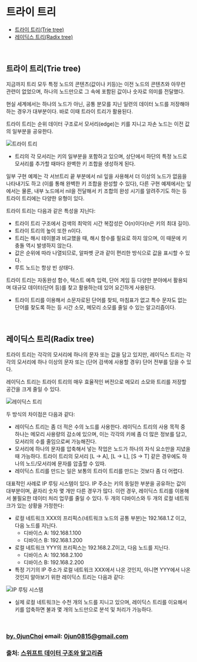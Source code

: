 # 트라이 트리


* [트라이 트리(Trie tree)](#트라이-트리trie-tree)
* [레이딕스 트리(Radix tree)](#레이딕스-트리radix-tree)
    

&nbsp;
## 트라이 트리(Trie tree)
지금까지 트리 모두 특정 노드의 콘텐츠(값이나 키등)는 이전 노드의 콘텐츠와 아무런 관련이 없었으며, 하나의 노드만으로 그 속에 포함된 값이나 숫자로 의미를 전달했다.


현실 세계에서는 하나의 노드가 아닌, 공통 분모를 지닌 일련의 데이터 노드를 저장해야 하는 경우가 대부분이다. 바로 이때 트라이 트리가 활용된다.


트라이 트리는 순위 데이터 구조로서 모서리(edge)는 키를 지니고 자손 노드는 이전 값의 일부분을 공유한다.


![트라이 트리](https://github.com/0jun0815/YJStudy/blob/master/알고리즘/트라이%20트리/images/트라이%20트리.jpg)


* 트리의 각 모서리는 키의 일부분을 포함하고 있으며, 상단에서 하단의 특정 노드로 모서리를 추가할 때마다 완벽한 키 조합을 생성하게 된다.


일부 구현 예제는 각 서브트리 끝 부분에서 nil 잎을 사용해서 더 이상의 노드가 없음을 나타내기도 하고 (이를 통해 완벽한 키 조합을 완성할 수 있다), 다른 구현 예제에서는 잎에서는 물론, 내부 노드에서 nil을 전달해서 키 조합의 완성 시기를 알려주기도 하는 등 트라이 트리에는 다양한 유형이 있다.


트라이 트리는 다음과 같은 특성을 지닌다:
* 트라이 트리 구조에서 검색의 최악의 시간 복잡성은 O(n)이다(n은 키의 최대 길이).
* 트라이 트리의 높이 또한 n이다.
* 트리는 해시 테이블과 비교했을 때, 해시 함수를 필요로 하지 않으며, 이 때문에 키 충돌 역시 발생하지 않는다.
* 값은 순위에 따라 나열되므로, 알파벳 군과 같이 편리한 방식으로 값을 표시할 수 있다.
* 루트 노드는 항상 빈 상태다.


트라이 트리는 자동완성 함수, 텍스트 예측 입력, 단어 게임 등 다양한 분야에서 활용되며 대규모 데이터(단어 등)를 찾고 활용하는데 있어 요긴하게 사용된다.
* 트라이 트리를 이용해서 소문자로된 단어를 찾되, 마침표가 없고 특수 문자도 없는 단어를 찾도록 하는 등 시간 소모, 메모리 소모를 줄일 수 있는 알고리즘이다.


&nbsp;
## 레이딕스 트리(Radix tree)
트라이 트리는 각각의 모서리에 하나의 문자 또는 값을 담고 있지만, 레이딕스 트리는 각각의 모서리에 하나 이상의 문자 또는 (단어 검색에 사용할 경우) 단어 전부를 담을 수 있다.


레이딕스 트리는 트라이 트리의 매우 효율적인 버전으로 메모리 소모와 트리를 저장할 공간을 크게 줄일 수 있다.


![레이딕스 트리](https://github.com/0jun0815/YJStudy/blob/master/알고리즘/트라이%20트리/images/레이딕스%20트리.jpg)


두 방식의 차이점은 다음과 같다:
* 레이딕스 트리는 좀 더 적은 수의 노드를 사용한다. 레이딕스 트리의 사용 목적 중 하나는 메모리 사용량의 감소에 있으며, 이는 각각의 키에 좀 더 많은 정보를 담고, 모서리의 수를 줄임으로써 가능해진다.
* 모서리에 하나의 문자를 압축해서 넣는 작업은 노드가 하나의 자식 요소만을 지녔을 때 가능하다. 트라이 트리의 모서리 [L -> A], [L -> L], [S -> T] 같은 경우에도 하나의 노드/모서리에 문자를 압출할 수 있따.
* 레이딕스 트리를 만드는 일은 보통의 트라이 트리를 만드는 것보다 좀 더 어렵다.


대표적인 사례로 IP 루팅 시스템이 있다. IP 주소는 키의 동일한 부분을 공유하는 값이 대부분이며, 끝자리 숫자 몇 개만 다른 경우가 많다. 이런 경우, 레이딕스 트리를 이용해서 불필요한 데이터 처리 업무를 줄일 수 있다. 두 개의 디바이스와 두 개의 로컬 네트워크가 있는 상황을 가정한다:
* 로컬 네트워크 XXX의 프리픽스(네트워크 노드의 공통 부분)는 192.168.1.Z 이고, 다음 노드를 지닌다.
    * 디바이스 A: 192.168.1.100
    * 디바이스 B: 192.168.1.200
* 로컬 네트워크 YYY의 프리픽스는 192.168.2.Z이고, 다음 노드를 지닌다.
    * 디바이스 A: 192.168.2.100
    * 디바이스 B: 192.168.2.200
* 특정 기기의 IP 주소가 로컬 네트워크 XXX에서 나온 것인지, 아니면 YYY에서 나온 것인지 알아보기 위한 레이딕스 트리는 다음과 같다:


![IP 루팅 시스템](https://github.com/0jun0815/YJStudy/blob/master/알고리즘/트라이%20트리/images/IP%20루팅%20시스템.jpg)


* 실제 로컬 네트워크는 수천 개의 노드를 지니고 있으며, 레이딕스 트리를 이요해서 키를 압축하면 불과 몇 개의 노드만으로 분석 및 처리가 가능하다.

&nbsp;
&nbsp;      
### [by. 0junChoi](https://github.com/0jun0815) email: <0jun0815@gmail.com>
### 출처: [스위프트 데이터 구조와 알고리즘](http://acornpub.co.kr/book/swift-structure-algorithms)
